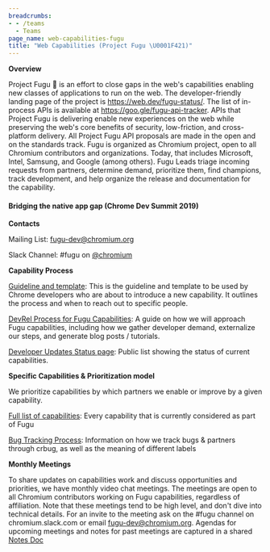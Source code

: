 ```yaml
---
breadcrumbs:
- - /teams
  - Teams
page_name: web-capabilities-fugu
title: "Web Capabilities (Project Fugu \U0001F421)"
---
```


**Overview**

Project Fugu 🐡 is an effort to close gaps in the web's capabilities enabling new
classes of applications to run on the web. The developer-friendly landing page
of the project is <https://web.dev/fugu-status/>. The list of in-process APIs is
available at <https://goo.gle/fugu-api-tracker>.
APIs that Project Fugu is delivering enable new experiences on the web while
preserving the web's core benefits of security, low-friction, and cross-platform
delivery. All Project Fugu API proposals are made in the open and on the
standards track.
Fugu is organized as Chromium project, open to all Chromium contributors and
organizations. Today, that includes Microsoft, Intel, Samsung, and Google (among
others). Fugu Leads triage incoming requests from partners, determine demand,
prioritize them, find champions, track development, and help organize the
release and documentation for the capability.

#### Bridging the native app gap (Chrome Dev Summit 2019)

**Contacts**

Mailing List:
[fugu-dev@chromium.org](https://groups.google.com/a/chromium.org/forum/#!forum/fugu-dev)

Slack Channel: #fugu on [@chromium](https://chromiumdev.slack.com/)

**Capability Process**

[Guideline and
template](https://docs.google.com/document/d/1kzNch5P6lLcHm2ER7YOCJQG4OGY4XttJ42FDn-2vdO0/edit#heading=h.hsplb8xxfif5):
This is the guideline and template to be used by Chrome developers who are about
to introduce a new capability. It outlines the process and when to reach out to
specific people.

[DevRel Process for Fugu
Capabilities](https://docs.google.com/document/d/1qy-XmiCIu6QP1bbEAqfCAZQ65q5F9I6OJKvUgYLQ4GU/edit#):
A guide on how we will approach Fugu capabilities, including how we gather
developer demand, externalize our steps, and generate blog posts / tutorials.

[Developer Updates Status
page](https://developers.google.com/web/updates/capabilities): Public list
showing the status of current capabilities.

**Specific Capabilities & Prioritization model**

We prioritize capabilities by which partners we enable or improve by a given
capability.

[Full list of capabilities](https://bugs.chromium.org/p/chromium/issues/list):
Every capability that is currently considered as part of Fugu

[Bug Tracking
Process](https://docs.google.com/document/d/1bAcLkqbEQJEphmjvnguB7WxltT_zEEXrUlwawpbrCNQ/edit):
Information on how we track bugs & partners through crbug, as well as the
meaning of different labels

**Monthly Meetings**

To share updates on capabilities work and discuss opportunities and priorities,
we have monthly video chat meetings. The meetings are open to all Chromium
contributors working on Fugu capabilities, regardless of affiliation. Note that
these meetings tend to be high level, and don't dive into technical details. For
an invite to the meeting ask on the #fugu channel on chromium.slack.com or email
fugu-dev@chromium.org. Agendas for upcoming meetings and notes for past meetings
are captured in a shared [Notes
Doc](https://docs.google.com/document/d/1vC2IRBel2PIahJLE1Mrnd4nm0OMvWDQcKUQSsfxMFBY/edit#)